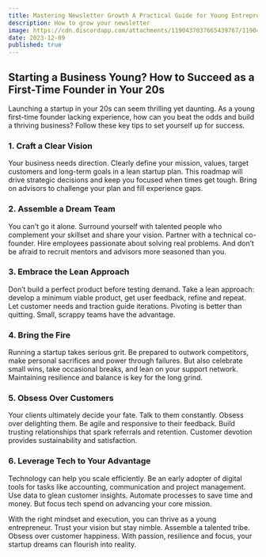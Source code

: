```yaml
---
title: Mastering Newsletter Growth A Practical Guide for Young Entrepreneurs
description: How to grow your newsletter
image: https://cdn.discordapp.com/attachments/1190437037665439767/1190439359137198171/foundercentral_49862_a_successful_email_newsletter_20e18fec-6079-4d61-b5b0-a199523808b7.png?ex=65a1ce0c&is=658f590c&hm=fd67914fe482a45f892526f3a50adf9789b68c550dcf59f9870897c3061185f8&
date: 2023-12-09
published: true
---
```


## Starting a Business Young? How to Succeed as a First-Time Founder in Your 20s

Launching a startup in your 20s can seem thrilling yet daunting. As a young first-time founder lacking experience, how can you beat the odds and build a thriving business? Follow these key tips to set yourself up for success.

### 1. Craft a Clear Vision

Your business needs direction. Clearly define your mission, values, target customers and long-term goals in a lean startup plan. This roadmap will drive strategic decisions and keep you focused when times get tough. Bring on advisors to challenge your plan and fill experience gaps.

### 2. Assemble a Dream Team

You can’t go it alone. Surround yourself with talented people who complement your skillset and share your vision. Partner with a technical co-founder. Hire employees passionate about solving real problems. And don’t be afraid to recruit mentors and advisors more seasoned than you.

### 3. Embrace the Lean Approach

Don’t build a perfect product before testing demand. Take a lean approach: develop a minimum viable product, get user feedback, refine and repeat. Let customer needs and traction guide iterations. Pivoting is better than quitting. Small, scrappy teams have the advantage.

### 4. Bring the Fire

Running a startup takes serious grit. Be prepared to outwork competitors, make personal sacrifices and power through failures. But also celebrate small wins, take occasional breaks, and lean on your support network. Maintaining resilience and balance is key for the long grind.

### 5. Obsess Over Customers

Your clients ultimately decide your fate. Talk to them constantly. Obsess over delighting them. Be agile and responsive to their feedback. Build trusting relationships that spark referrals and retention. Customer devotion provides sustainability and satisfaction.

### 6. Leverage Tech to Your Advantage

Technology can help you scale efficiently. Be an early adopter of digital tools for tasks like accounting, communication and project management. Use data to glean customer insights. Automate processes to save time and money. But focus tech spend on advancing your core mission.

With the right mindset and execution, you can thrive as a young entrepreneur. Trust your vision but stay nimble. Assemble a talented tribe. Obsess over customer happiness. With passion, resilience and focus, your startup dreams can flourish into reality.
